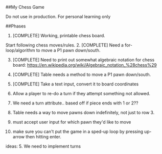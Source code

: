##My Chess Game

Do not use in production. For personal learning only

##Phases

1. [COMPLETE] Working, printable chess board.

Start following chess moves/rules.
2. [COMPLETE] Need a for-loop/algorithm to move a P1 pawn down/south.

3. [COMPLETE] Need to print out somewhat algebraic notation for chess board: https://en.wikipedia.org/wiki/Algebraic_notation_%28chess%29

4. [COMPLETE] Table needs a method to move a P1 pawn down/south.

5. [COMPLETE] Take a text input, convert it to board coordinates

6. Allow a player to re-do a turn if they attempt something not allowed.

5. We need a turn attribute.. based off if piece ends with 1 or 2??

6. Table needs a way to move pawns down indefinitely, not just to row 3.

7. must accept user input for which pawn they'd like to move

8. make sure you can't put the game in a sped-up loop by pressing up-arrow then hitting enter.


ideas:
5. We need to implement turns